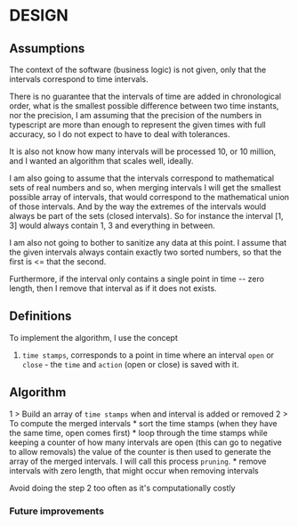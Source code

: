 # DESIGN

## Assumptions
The context of the software (business logic) is not given, only that the intervals correspond to time intervals.

There is no guarantee that the intervals of time are added in chronological order, what is the smallest possible difference between two time instants, nor the precision, I am assuming that the precision of the numbers in typescript are more than enough to represent the given times with full accuracy, so I do not expect to have to deal with tolerances.

It is also not know how many intervals will be processed 10, or 10 million, and I wanted an algorithm that scales
well, ideally.

I am also going to assume that the intervals correspond to mathematical sets of real numbers and so, when merging intervals I will get the smallest possible array of intervals, that would correspond to the mathematical union of those intervals. And by the way the extremes of the intervals would always be part of the sets (closed intervals).
So for instance the interval [1, 3] would always contain 1, 3 and everything in between.

I am also not going to bother to sanitize any data at this point. I assume that the given intervals always contain exactly two sorted numbers, so that the first is <= that the second.

Furthermore, if the interval only contains a single point in time -- zero length, then I remove that interval as if it does not exists.

## Definitions

To implement the algorithm, I use the concept
1) `time stamps`, corresponds to a point in time where an interval `open` or `close` - the `time` and `action` (open or close) is saved with it.

## Algorithm

1 > Build an array of `time stamps` when and interval is added or removed
2 > To compute the merged intervals
    * sort the time stamps (when they have the same time, open comes first)
    * loop through the time stamps while keeping a counter of how many intervals are open (this can go to negative to allow removals)
      the value of the counter is then used to generate the array of the merged intervals. I will call this process `pruning`.
    * remove intervals with zero length, that might occur when removing intervals  

Avoid doing the step 2 too often as it's computationally costly

### Future improvements
